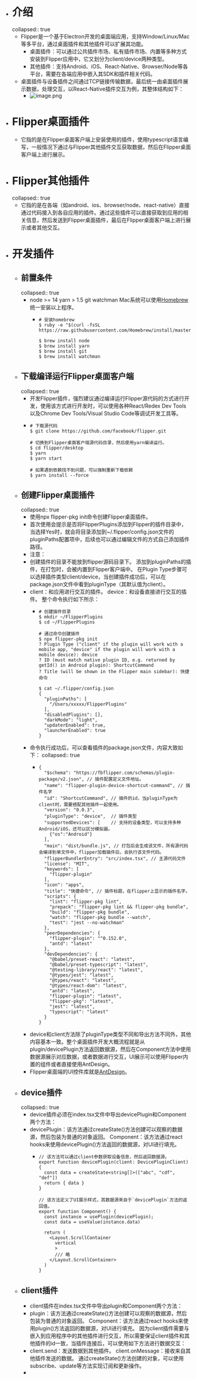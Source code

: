 - # 介绍
  collapsed:: true
	- Flipper是一个基于Electron开发的桌面端应用，支持Window/Linux/Mac等多平台，通过桌面插件和其他插件可以扩展其功能。
		- 桌面插件：可以通过公共插件市场、私有插件市场、内置等多种方式安装到Flipper应用中，它又划分为client/device两种类型。
		- 其他插件：支持Android、iOS、React-Native、Browser/Node等各平台，需要在各端应用中嵌入其SDK和插件相关代码。
	- 桌面插件与设备插件之间通过TCP链接传输数据，最后统一由桌面插件展示数据，处理交互，以React-Native插件交互为例，其整体结构如下：
		- ![image.png](../assets/image_1684428470935_0.png)
- # Flipper桌面插件
	- 它指的是在Flipper桌面客户端上安装使用的插件，使用typescript语言编写，一般情况下通过与Flipper其他插件交互获取数据，然后在Flipper桌面客户端上进行展示。
- # Flipper其他插件
  collapsed:: true
	- 它指的是在各端（如android、ios、browser/node、react-native）直接通过代码接入到各自应用的插件。通过这些插件可以直接获取到应用的相关信息，然后发送到Flipper桌面插件，最后在Flipper桌面客户端上进行展示或者其他交互。
- # 开发插件
	- ## 前置条件
	  collapsed:: true
		- node >= 14
		  yarn > 1.5
		  git
		  watchman
		  Mac系统可以使用[Homebrew](https://brew.sh/)统一安装以上程序。
			- ```
			  # 安装homebrew
			  $ ruby -e "$(curl -fsSL https://raw.githubusercontent.com/Homebrew/install/master/install)"
			  
			  $ brew install node
			  $ brew install yarn
			  $ brew install git
			  $ brew install watchman
			  ```
	- ## 下载编译运行Flipper桌面客户端
	  collapsed:: true
		- 开发Flipper插件，强烈建议通过编译运行Flipper源代码的方式进行开发，使用该方式进行开发时，可以使用各种React/Redex Dev Tools以及Chrome Dev Tools/Visual Studio Code等调试开发工具等。
		- ```
		  # 下载源代码
		  $ git clone https://github.com/facebook/flipper.git  
		  
		  # 切换到Flipper桌面客户端源代码目录，然后使用yarn编译运行。
		  $ cd flipper/desktop  
		  $ yarn  
		  $ yarn start
		  
		  # 如果遇到依赖找不到问题，可以强制重新下载依赖
		  $ yarn install --force
		  ```
	- ## 创建Flipper桌面插件
	  collapsed:: true
		- 使用npx flipper-pkg init命令创建Flipper桌面插件。
		- 首次使用会提示是否将FlipperPlugins添加到Flipper的插件目录中，当选择Yes时，就会将目录添加到~/.flipper/config.json文件的pluginPaths配置项中，后续也可以通过编辑文件的方式自己添加插件路径。
		- 注意：
		- 创建插件的目录不能放到flipper源码目录下。
		  添加到pluginPaths的插件，在打包时，会被内置到Flipper客户端中。
		  在Plugin Type步骤可以选择插件类型client/device，当创建插件成功后，可以在package.json文件中看到pluginType（其默认值为client）。
		- client：和应用进行交互的插件。
		  device：和设备直接进行交互的插件。
		  整个命令执行如下所示：
			- ```
			  # 创建插件目录
			  $ mkdir ~/FlipperPlugins  
			  $ cd ~/FlipperPlugins  
			  
			  # 通过命令创建插件
			  $ npx flipper-pkg init
			  ? Plugin Type ("client" if the plugin will work with a mobile app, "device" if the plugin will work with a mobile device): device
			  ? ID (must match native plugin ID, e.g. returned by getId() in Android plugin): ShortcutCommand
			  ? Title (will be shown in the Flipper main sidebar): 快捷命令
			  
			  $ cat ~/.flipper/config.json
			  {
			    "pluginPaths": [
			      "/Users/xxxxx/FlipperPlugins"
			    ],
			    "disabledPlugins": [],
			    "darkMode": "light",
			    "updaterEnabled": true,
			    "launcherEnabled": true
			  }
			  ```
		- 命令执行成功后，可以查看插件的package.json文件，内容大致如下：
		  collapsed:: true
			- ```
			  {
			    "$schema": "https://fbflipper.com/schemas/plugin-package/v2.json", // 插件配置定义文件地址。
			    "name": "flipper-plugin-device-shortcut-command", // 插件名字
			    "id": "ShortcutCommand", // 插件的id，当pluginType为client时，需要搭配其他插件一起使用。
			    "version": "0.0.3",
			    "pluginType": "device",  // 插件类型
			    "supportedDevices": [    // 支持的设备类型，可以支持多种Android/iOS，还可以区分模拟器。
			      {"os":"Android"}
			    ],
			    "main": "dist/bundle.js", // 打包后会生成该文件，所有源代码会编译到单文件中，flipper加载插件后，会执行该文件代码。
			    "flipperBundlerEntry": "src/index.tsx", // 主源代码文件
			    "license": "MIT",
			    "keywords": [
			      "flipper-plugin"
			    ],
			    "icon": "apps",
			    "title": "快捷命令", // 插件标题，在flipper上显示的插件名字。
			    "scripts": {
			      "lint": "flipper-pkg lint",
			      "prepack": "flipper-pkg lint && flipper-pkg bundle",
			      "build": "flipper-pkg bundle",
			      "watch": "flipper-pkg bundle --watch",
			      "test": "jest --no-watchman"
			    },
			    "peerDependencies": {
			      "flipper-plugin": "^0.152.0",
			      "antd": "latest"
			    },
			    "devDependencies": {
			      "@babel/preset-react": "latest",
			      "@babel/preset-typescript": "latest",
			      "@testing-library/react": "latest",
			      "@types/jest": "latest",
			      "@types/react": "latest",
			      "@types/react-dom": "latest",
			      "antd": "latest",
			      "flipper-plugin": "latest",
			      "flipper-pkg": "latest",
			      "jest": "latest",
			      "typescript": "latest"
			    }
			  }
			  ```
		- device和client方法除了pluginType类型不同和导出方法不同外，其他内容基本一致。整个桌面插件开发大概流程就是从plugin/devicePlugin方法返回数据源，然后在Component方法中使用数据源展示对应数据，或者数据进行交互，UI展示可以使用Flipper内置的组件或者直接使用AntDesign。
		- Flipper桌面端的UI控件库就是[AntDesign](https://ant.design/components/overview-cn/)。
	- ## device插件
	  collapsed:: true
		- device插件必须在index.tsx文件中导出devicePlugin和Component两个方法：
		- devicePlugin：该方法通过createState()方法创建可以观察的数据源，然后包装为普通的对象返回。
		  Component：该方法通过react hooks来使用devicePlugin()方法返回的数据源，对UI进行填充。
			- ```
			  // 该方法可以通过client参数获取设备信息，然后返回数据源。
			  export function devicePlugin(client: DevicePluginClient) {
			    const data = createState<string[]>(["abc", "cdf", "def"])
			    return { data }
			  } 
			  
			  // 该方法定义了UI展示样式，其数据源来自于`devicePlugin`方法的返回值。
			  export function Component() {
			    const instance = usePlugin(devicePlugin);
			    const data = useValue(instance.data)
			    
			    return (
			      <Layout.ScrollContainer
			        vertical
			        >
			        /// 略  
			      </Layout.ScrollContainer>
			    )
			  }
			  ```
	- ## client插件
		- client插件在index.tsx文件中导出plugin和Component两个方法：
		- plugin：该方法通过createState()方法创建可以观察的数据源，然后包装为普通的对象返回。
		  Component：该方法通过react hooks来使用plugin()方法返回的数据源，对UI进行填充。
		  因为client插件需要与嵌入到应用程序中的其他插件进行交互，所以需要保证client插件和其他插件的id一致，当插件连接后，可以使用如下方法进行数据交互：
		- client.send：发送数据到其他插件。
		  client.onMessage：接收来自其他插件发送的数据。
		  通过createState()方法创建的对象，可以使用subscribe、update等方法实现订阅和更新操作。
		-